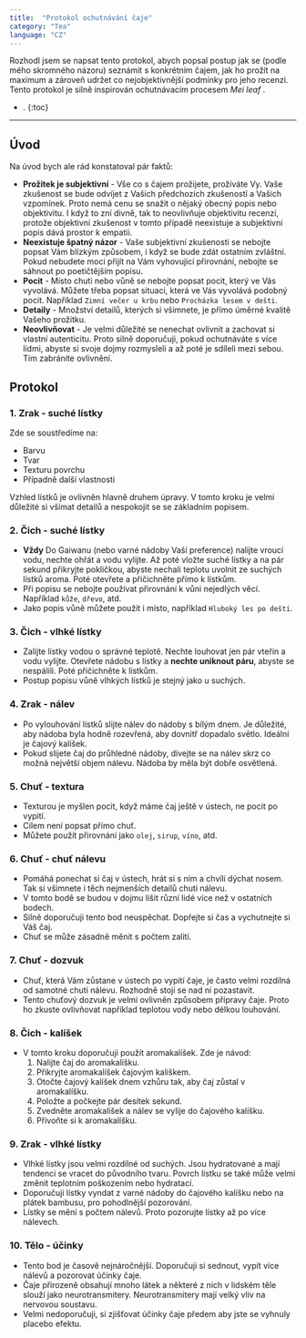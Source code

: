 ```yaml
---
title:  "Protokol ochutnávání čaje"
category: "Tea"
language: "CZ"
---
```


Rozhodl jsem se napsat tento protokol, abych popsal postup jak se (podle mého skromného názoru) seznámit s konkrétním čajem, jak ho prožít na maximum a zároveň udržet co nejobjektivnější podmínky pro jeho recenzi. Tento protokol je silně inspirován ochutnávacím procesem _Mei leaf_ .

- .
{:toc}
---

## Úvod
Na úvod bych ale rád konstatoval pár faktů:

- **Prožitek je subjektivní** - Vše co s čajem prožijete, prožíváte Vy. Vaše zkušenost se bude odvíjet z Vašich předchozích zkušeností a Vašich vzpomínek. Proto nemá cenu se snažit o nějaký obecný popis nebo objektivitu. I když to zní divně, tak to neovlivňuje objektivitu recenzí, protože objektivní zkušenost v tomto případě neexistuje a subjektivní popis dává prostor k empatii.
- **Neexistuje špatný názor** - Vaše subjektivní zkušenosti se nebojte popsat Vám blízkým způsobem, i když se bude zdát ostatním zvláštní. Pokud nebudete moci přijít na Vám vyhovující přirovnání, nebojte se sáhnout po poetičtějším popisu. 
- **Pocit** - Místo chuti nebo vůně se nebojte popsat pocit, který ve Vás vyvolává. Můžete třeba popsat situaci, která ve Vás vyvolává podobný pocit. Například `Zimní večer u krbu` nebo `Procházka lesem v dešti`.
- **Detaily** - Množství detailů, kterých si všimnete, je přímo úměrné kvalitě Vašeho prožitku.
- **Neovlivňovat** - Je velmi důležité se nenechat ovlivnit a zachovat si vlastní autenticitu. Proto silně doporučuji, pokud ochutnáváte s více lidmi, abyste si svoje dojmy rozmysleli a až poté je sdíleli mezi sebou. Tím zabráníte ovlivnění.

## Protokol

### 1. Zrak - suché lístky
Zde se soustředíme na:
- Barvu
- Tvar
- Texturu povrchu
- Případně další vlastnosti

Vzhled lístků je ovlivněn hlavně druhem úpravy. V tomto kroku je velmi důležité si všímat detailů a nespokojit se se základním popisem.

### 2. Čich - suché lístky
- **Vždy** Do Gaiwanu (nebo varné nádoby Vaší preference) nalijte vroucí vodu, nechte ohřát a vodu vylijte. Až poté vložte suché lístky a na pár sekund přikryjte pokličkou, abyste nechali teplotu uvolnit ze suchých lístků aroma. Poté otevřete a přičichněte přímo k lístkům. 
- Při popisu se nebojte používat přirovnání k vůni nejedlých věcí. Například `kůže`, `dřevo`, atd.
- Jako popis vůně můžete použít i místo, například `Hluboký les po dešti`.

### 3. Čich - vlhké lístky
- Zalijte lístky vodou o správné teplotě. Nechte louhovat jen pár vteřin a vodu vylijte. Otevřete nádobu s lístky a **nechte uniknout páru**, abyste se nespálili. Poté přičichněte k lístkům.
- Postup popisu vůně vlhkých lístků je stejný jako u suchých.

### 4. Zrak - nálev
- Po vylouhování lístků slijte nálev do nádoby s bílým dnem. Je důležité, aby nádoba byla hodně rozevřená, aby dovnitř dopadalo světlo. Ideální je čajový kalíšek.
- Pokud slijete čaj do průhledné nádoby, dívejte se na nálev skrz co možná největší objem nálevu. Nádoba by měla být dobře osvětlená.

### 5. Chuť - textura
- Texturou je myšlen pocit, když máme čaj ještě v ústech, ne pocit po vypití.
- Cílem není popsat přímo chuť.
- Můžete použít přirovnání jako `olej`, `sirup`, `víno`, atd.

### 6. Chuť - chuť nálevu
- Pomáhá ponechat si čaj v ústech, hrát si s ním a chvíli dýchat nosem. Tak si všimnete i těch nejmenších detailů chuti nálevu.
- V tomto bodě se budou v dojmu lišit různí lidé více než v ostatních bodech.
- Silně doporučuji tento bod neuspěchat. Dopřejte si čas a vychutnejte si Váš čaj.
- Chuť se může zásadně měnit s počtem zalití.

### 7. Chuť - dozvuk
- Chuť, která Vám zůstane v ústech po vypití čaje, je často velmi rozdílná od samotné chuti nálevu. Rozhodně stojí se nad ní pozastavit.
- Tento chuťový dozvuk je velmi ovlivněn způsobem přípravy čaje. Proto ho zkuste ovlivňovat například teplotou vody nebo délkou louhování.

### 8. Čich - kalíšek
- V tomto kroku doporučuji použít aromakalíšek. Zde je návod:
	1. Nalijte čaj do aromakalíšku.
	2. Přikryjte aromakalíšek čajovým kalíškem.
	3. Otočte čajový kalíšek dnem vzhůru tak, aby čaj zůstal v aromakalíšku.
	4. Položte a počkejte pár desítek sekund.
	5. Zvedněte aromakalíšek a nálev se vylije do čajového kalíšku.
	6. Přivoňte si k aromakalíšku.

### 9. Zrak - vlhké lístky
- Vlhké lístky jsou velmi rozdílné od suchých. Jsou hydratované a mají tendenci se vracet do původního tvaru. Povrch lístku se také může velmi změnit teplotním poškozením nebo hydratací.
- Doporučuji lístky vyndat z varné nádoby do čajového kalíšku nebo na plátek bambusu, pro pohodlnější pozorování.
- Lístky se mění s počtem nálevů. Proto pozorujte lístky až po více nálevech.

### 10. Tělo - účinky
- Tento bod je časově nejnáročnější. Doporučuji si sednout, vypít více nálevů a pozorovat účinky čaje.
- Čaje přirozeně obsahují mnoho látek a některé z nich v lidském těle slouží jako neurotransmitery. Neurotransmitery mají velký vliv na nervovou soustavu.
- Velmi nedoporučuji, si zjišťovat účinky čaje předem aby jste se vyhnuly placebo efektu.

